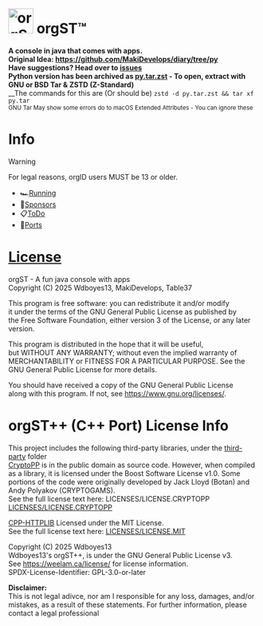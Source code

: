 # <img src="logo.svg" alt="orgST Logo" width="50"/>  orgST™
  
__A console in java that comes with apps.__  
__Original Idea: https://github.com/MakiDevelops/diary/tree/py__   
__Have suggestions? Head over to [issues](https://github.com/org-ST/orgST/issues)__  
__Python version has been archived as [py.tar.zst](https://github.com/org-ST/orgST/raw/refs/heads/main/py.tar.zst) - To open, extract with GNU or BSD Tar & ZSTD (Z-Standard)__  
__The commands for this are (Or should be) `zstd -d py.tar.zst && tar xf py.tar`  
<sub>GNU Tar May show some errors do to macOS Extended Attributes - You can ignore these</sub>
  
# Info
>[!WARNING]
> For legal reasons, orgID users MUST be 13 or older.
  
- 🏎️[Running](docs/Running.md)
- 💸[Sponsors](docs/Sponsors.md)  
- 📋[ToDo](docs/TODO.MD)
- 💾[Ports](docs/ports.md)
  
# [License](LICENSE)
orgST - A fun java console with apps  
Copyright (C) 2025  Wdboyes13, MakiDevelops, Table37  
  
This program is free software: you can redistribute it and/or modify  
it under the terms of the GNU General Public License as published by  
the Free Software Foundation, either version 3 of the License, or any later version.  
  
This program is distributed in the hope that it will be useful,  
but WITHOUT ANY WARRANTY; without even the implied warranty of  
MERCHANTABILITY or FITNESS FOR A PARTICULAR PURPOSE.  See the  
GNU General Public License for more details.  
  
You should have received a copy of the GNU General Public License  
along with this program.  If not, see https://www.gnu.org/licenses/.


# orgST++ (C++ Port) License Info  
This project includes the following third-party libraries, under the [third-party](/orgST++/third-party/) folder  
[CryptoPP](https://github.com/weidai11/cryptopp) is in the public domain as source code. However, when compiled as a library, it is licensed under the Boost Software License v1.0.
Some portions of the code were originally developed by Jack Lloyd (Botan) and Andy Polyakov (CRYPTOGAMS).  
See the full license text here: LICENSES/LICENSE.CRYPTOPP [LICENSES/LICENSE.CRYPTOPP](/orgST++/LICENSES/LICENSE.CRYPTOPP)   

[CPP-HTTPLIB](https://github.com/yhirose/cpp-httplib) Licensed under the MIT License.  
See the full license text here: [LICENSES/LICENSE.MIT](/orgST++/LICENSES/LICENSE.MIT)   
  
Copyright (C) 2025 Wdboyes13  
Wdboyes13's orgST++, is under the GNU General Public License v3.  
See https://weelam.ca/license/ for license information.  
SPDX-License-Identifier: GPL-3.0-or-later  

__Disclaimer:__  
This is not legal adivce, nor am I responsible for any loss, damages, and/or mistakes, as a result of these statements. For further information, please contact a legal professional   